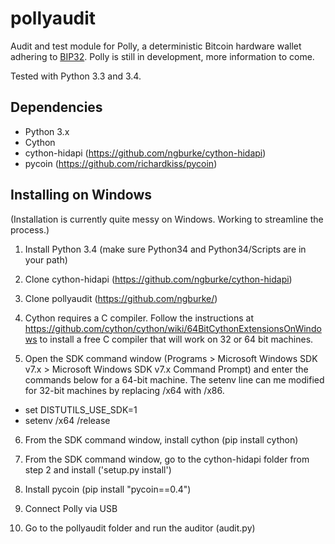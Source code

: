 pollyaudit
==========

Audit and test module for Polly, a deterministic Bitcoin hardware wallet adhering to [BIP32]. Polly is still in development, more information to come.

Tested with Python 3.3 and 3.4.


Dependencies
------------

* Python 3.x
* Cython
* cython-hidapi (https://github.com/ngburke/cython-hidapi)
* pycoin (https://github.com/richardkiss/pycoin)


Installing on Windows
---------------------

(Installation is currently quite messy on Windows. Working to streamline the process.)

1. Install Python 3.4 (make sure Python34 and Python34/Scripts are in your path)

2. Clone cython-hidapi (https://github.com/ngburke/cython-hidapi)

3. Clone pollyaudit (https://github.com/ngburke/)

4. Cython requires a C compiler. Follow the instructions at https://github.com/cython/cython/wiki/64BitCythonExtensionsOnWindows to install a free C compiler that will work on 32 or 64 bit machines.

5. Open the SDK command window (Programs > Microsoft Windows SDK v7.x > Microsoft Windows SDK v7.x Command Prompt) and enter the commands below for a 64-bit machine. The setenv line can me modified for 32-bit machines by replacing /x64 with /x86.

 * set DISTUTILS_USE_SDK=1
 * setenv /x64 /release

6. From the SDK command window, install cython (pip install cython)

7. From the SDK command window, go to the cython-hidapi folder from step 2 and install ('setup.py install')

8. Install pycoin (pip install "pycoin==0.4")

9. Connect Polly via USB

10. Go to the pollyaudit folder and run the auditor (audit.py)


[BIP32]: https://github.com/bitcoin/bips/blob/master/bip-0032.mediawiki
